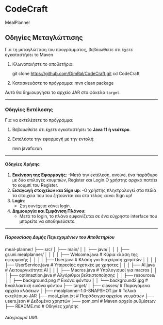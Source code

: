 # CodeCraft
MealPlanner
## Οδηγίες Μεταγλώττισης

Για τη μεταγλώττιση του προγράμματος, βεβαιωθείτε ότι έχετε εγκαταστήσει το Maven

1. Κλωνοποιήστε το αποθετήριο:

    git clone https://github.com/DimRal/CodeCraft.git
    cd CodeCraft

2. Κατασκευάστε το πρόγραμμα:
   mvn clean package

Αυτό θα δημιουργήσει το αρχείο JAR στο φάκελο `target`.

---

### Οδηγίες Εκτέλεσης

Για να εκτελέσετε το πρόγραμμα:

1. Βεβαιωθείτε ότι έχετε εγκαταστήσει το **Java 11 ή νεότερο**.
2. Εκτελέστε την εφαρμογή με την εντολή:

   mvn javafx:run

---
#### Οδηγίες Χρήσης

1. **Εκκίνηση της Εφαρμογής**: -Μετά την εκτέλεση, ανοίγει ένα παράθυρο με δύο επιλογές κουμπιών, Register και Login.Ο χρήστης αρχικά πατάει το κουμπί του Register.
2. **Εισαγωγή στοιχείων και Sign up**:
    -Ο χρήστης πληκτρολογεί στα πεδία τα στοιχεία που του ζητούνται και στο τέλος κανει Sign up!
3. **Login**:
    - Στη συνέχεια κάνει login.
4. **Δημιουργία  και Εμφάνιση Πλάνου**:
    - Μετά το login, το πλάνο εμφανίζεται σε ένα εύχρηστο interface που μπορείτε να αποθηκεύσετε.
---
##### Παρουσίαση Δομής Περιεχομένων του Αποθετηρίου

meal-planner/
├── src/
│   ├── main/
│   │   ├── java/
│   │   │   ├── gr.uni.mealplanner/
│   │   │   │   ├── Welcome.java          # Κύρια κλάση της εφαρμογής
│   │   │   │   ├── User.java             # Κλάση για διαχείριση χρηστών
│   │   │   │   ├── UserService.java      # Υπηρεσίες σχετικές με χρήστες
│   │   │   ├── AI.java                   # Λειτουργικότητα AI
│   │   │   ├── Macros.java               # Υπολογισμοί για macros
│   │   │   ├── optimaztion.java          # Αλγόριθμοι βελτιστοποίησης
│   │   ├── resources/
│   │       ├── background.png            # Εικόνα φόντου
│   │       └── background2.jpg           # Εναλλακτική εικόνα φόντου
├── target/
│   ├── classes/                          # Παραγόμενα αρχεία κλάσεων
│   ├── mealplanner-1.0-SNAPSHOT.jar      # Τελικό εκτελέσιμο JAR
├── meal_plan.txt                         # Παράδειγμα αρχείου γευμάτων
├── users.json                            # Δεδομένα χρηστών
├── pom.xml                               # Maven αρχείο ρυθμίσεων
├── README.md                             # Οδηγίες χρήσης


###### Διάγραμμα UML
